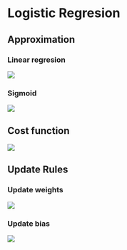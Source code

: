 # Logistic Regresion

## Approximation

### Linear regresion

<img src="https://latex.codecogs.com/gif.latex?f%28w%2Cb%29%20%3D%20wx%20+%20b">

### Sigmoid

<img src="https://latex.codecogs.com/gif.latex?%5Chat%7By%7D%3Dh_%7B%5Ctheta%20%7D%28x%29%3D%5Cfrac%7B1%7D%7B1+e%5E%7B-wx+b%7D%7D">

## Cost function

<img src="https://latex.codecogs.com/gif.latex?J%28w%2Cb%29%3DJ%28%5Ctheta%20%29%3D%5Cfrac%7B1%7D%7BN%7D%5Csum_%7Bn%7D%5E%7Bi%3D1%7D%5By%5E%7Bi%7Dlog%28h_%7B%5Ctheta%20%7D%28x%5E%7Bi%7D%29%29+%281-y%5E%7Bi%7D%29log%281-h_%7B%5Ctheta%20%7D%28x%5E%7Bi%7D%29%29%5D">

## Update Rules

### Update weights

<img src="https://latex.codecogs.com/gif.latex?w%20%3D%20w%20-%20a%5Ccdot%20dw">

### Update bias

<img src="https://latex.codecogs.com/gif.latex?b%20%3D%20b%20-%20a%5Ccdot%20dw">
